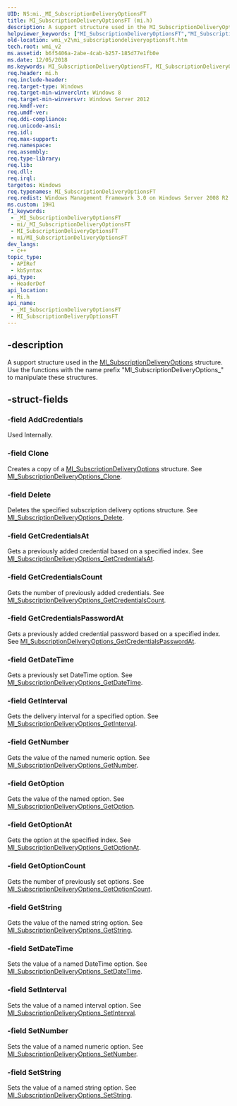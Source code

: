 ```yaml
---
UID: NS:mi._MI_SubscriptionDeliveryOptionsFT
title: MI_SubscriptionDeliveryOptionsFT (mi.h)
description: A support structure used in the MI_SubscriptionDeliveryOptions structure. Use the functions with the name prefix &quot;MI_SubscriptionDeliveryOptions_&quot; to manipulate these structures.
helpviewer_keywords: ["MI_SubscriptionDeliveryOptionsFT","MI_SubscriptionDeliveryOptionsFT structure [Windows Management Infrastructure (MI)]","mi/MI_SubscriptionDeliveryOptionsFT","wmi_v2.mi_subscriptiondeliveryoptionsft"]
old-location: wmi_v2\mi_subscriptiondeliveryoptionsft.htm
tech.root: wmi_v2
ms.assetid: b6f5406a-2abe-4cab-b257-185d77e1fb0e
ms.date: 12/05/2018
ms.keywords: MI_SubscriptionDeliveryOptionsFT, MI_SubscriptionDeliveryOptionsFT structure [Windows Management Infrastructure (MI)], mi/MI_SubscriptionDeliveryOptionsFT, wmi_v2.mi_subscriptiondeliveryoptionsft
req.header: mi.h
req.include-header: 
req.target-type: Windows
req.target-min-winverclnt: Windows 8
req.target-min-winversvr: Windows Server 2012
req.kmdf-ver: 
req.umdf-ver: 
req.ddi-compliance: 
req.unicode-ansi: 
req.idl: 
req.max-support: 
req.namespace: 
req.assembly: 
req.type-library: 
req.lib: 
req.dll: 
req.irql: 
targetos: Windows
req.typenames: MI_SubscriptionDeliveryOptionsFT
req.redist: Windows Management Framework 3.0 on Windows Server 2008 R2 with SP1, Windows 7 with SP1, and Windows Server 2008 with SP2
ms.custom: 19H1
f1_keywords:
 - _MI_SubscriptionDeliveryOptionsFT
 - mi/_MI_SubscriptionDeliveryOptionsFT
 - MI_SubscriptionDeliveryOptionsFT
 - mi/MI_SubscriptionDeliveryOptionsFT
dev_langs:
 - c++
topic_type:
 - APIRef
 - kbSyntax
api_type:
 - HeaderDef
api_location:
 - Mi.h
api_name:
 - _MI_SubscriptionDeliveryOptionsFT
 - MI_SubscriptionDeliveryOptionsFT
---
```


## -description

A support structure used in the <a href="/windows/desktop/api/mi/ns-mi-mi_subscriptiondeliveryoptions">MI_SubscriptionDeliveryOptions</a> structure.  Use the functions with the name prefix "MI_SubscriptionDeliveryOptions_" to manipulate these structures.

## -struct-fields

### -field AddCredentials

Used Internally.

### -field Clone

Creates a copy of a <a href="/windows/desktop/api/mi/ns-mi-mi_subscriptiondeliveryoptions">MI_SubscriptionDeliveryOptions</a> structure. See <a href="/previous-versions/windows/desktop/api/mi/nf-mi-mi_subscriptiondeliveryoptions_clone">MI_SubscriptionDeliveryOptions_Clone</a>.

### -field Delete

Deletes the specified subscription delivery options structure. See <a href="/previous-versions/windows/desktop/api/mi/nf-mi-mi_subscriptiondeliveryoptions_delete">MI_SubscriptionDeliveryOptions_Delete</a>.

### -field GetCredentialsAt

Gets a previously added credential based on a specified index. See <a href="/previous-versions/windows/desktop/api/mi/nf-mi-mi_subscriptiondeliveryoptions_getcredentialsat">MI_SubscriptionDeliveryOptions_GetCredentialsAt</a>.

### -field GetCredentialsCount

Gets the number of previously added credentials. See <a href="/previous-versions/windows/desktop/api/mi/nf-mi-mi_subscriptiondeliveryoptions_getcredentialscount">MI_SubscriptionDeliveryOptions_GetCredentialsCount</a>.

### -field GetCredentialsPasswordAt

Gets a previously added credential password based on a specified index. See <a href="/previous-versions/windows/desktop/api/mi/nf-mi-mi_subscriptiondeliveryoptions_getcredentialspasswordat">MI_SubscriptionDeliveryOptions_GetCredentialsPasswordAt</a>.

### -field GetDateTime

Gets a previously set DateTime option. See <a href="/previous-versions/windows/desktop/api/mi/nf-mi-mi_subscriptiondeliveryoptions_getdatetime">MI_SubscriptionDeliveryOptions_GetDateTime</a>.

### -field GetInterval

Gets the delivery interval for a specified option. See <a href="/previous-versions/windows/desktop/api/mi/nf-mi-mi_subscriptiondeliveryoptions_getinterval">MI_SubscriptionDeliveryOptions_GetInterval</a>.

### -field GetNumber

Gets the value of the named numeric option. See <a href="/previous-versions/windows/desktop/api/mi/nf-mi-mi_subscriptiondeliveryoptions_getnumber">MI_SubscriptionDeliveryOptions_GetNumber</a>.

### -field GetOption

Gets the value of the named option. See <a href="/previous-versions/windows/desktop/api/mi/nf-mi-mi_subscriptiondeliveryoptions_getoption">MI_SubscriptionDeliveryOptions_GetOption</a>.

### -field GetOptionAt

Gets the option at the specified index. See <a href="/previous-versions/windows/desktop/api/mi/nf-mi-mi_subscriptiondeliveryoptions_getoptionat">MI_SubscriptionDeliveryOptions_GetOptionAt</a>.

### -field GetOptionCount

Gets the number of previously set options. See <a href="/previous-versions/windows/desktop/api/mi/nf-mi-mi_subscriptiondeliveryoptions_getoptioncount">MI_SubscriptionDeliveryOptions_GetOptionCount</a>.

### -field GetString

Gets the value of the named string option. See <a href="/previous-versions/windows/desktop/api/mi/nf-mi-mi_subscriptiondeliveryoptions_getstring">MI_SubscriptionDeliveryOptions_GetString</a>.

### -field SetDateTime

Sets the value of a named DateTime option. See <a href="/previous-versions/windows/desktop/api/mi/nf-mi-mi_subscriptiondeliveryoptions_setdatetime">MI_SubscriptionDeliveryOptions_SetDateTime</a>.

### -field SetInterval

Sets the value of a named interval option. See <a href="/previous-versions/windows/desktop/api/mi/nf-mi-mi_subscriptiondeliveryoptions_setinterval">MI_SubscriptionDeliveryOptions_SetInterval</a>.

### -field SetNumber

Sets the value of a named numeric option. See <a href="/previous-versions/windows/desktop/api/mi/nf-mi-mi_subscriptiondeliveryoptions_setnumber">MI_SubscriptionDeliveryOptions_SetNumber</a>.

### -field SetString

Sets the value of a named string option. See <a href="/previous-versions/windows/desktop/api/mi/nf-mi-mi_subscriptiondeliveryoptions_setstring">MI_SubscriptionDeliveryOptions_SetString</a>.

